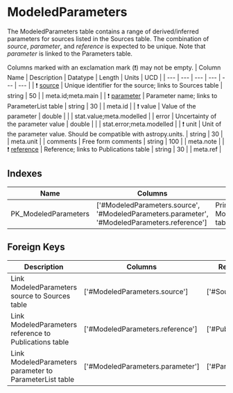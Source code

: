 # ModeledParameters
The ModeledParameters table contains a range of derived/inferred parameters for sources listed in the Sources table. The combination of *source*, *parameter*, and *reference* is expected to be unique. Note that *parameter* is linked to the Parameters table. 


Columns marked with an exclamation mark (❗️) may not be empty.
| Column Name | Description | Datatype | Length | Units  | UCD |
| --- | --- | --- | --- | --- | --- |
| ❗️ <ins>source</ins> | Unique identifier for the source; links to Sources table | string | 50 |  | meta.id;meta.main  |
| ❗️ <ins>parameter</ins> | Parameter name; links to ParameterList table | string | 30 |  | meta.id  |
| ❗️ value | Value of the parameter | double |  |  | stat.value;meta.modelled  |
| error | Uncertainty of the parameter value | double |  |  | stat.error;meta.modelled  |
| ❗️ unit | Unit of the parameter value. Should be compatible with astropy.units. | string | 30 |  | meta.unit  |
| comments | Free form comments | string | 100 |  | meta.note  |
| ❗️ <ins>reference</ins> | Reference; links to Publications table | string | 30 |  | meta.ref  |

## Indexes
| Name | Columns | Description |
| --- | --- | --- |
| PK_ModeledParameters | ['#ModeledParameters.source', '#ModeledParameters.parameter', '#ModeledParameters.reference'] | Primary key for ModeledParameters table |

## Foreign Keys
| Description | Columns | Referenced Columns |
| --- | --- | --- |
| Link ModeledParameters source to Sources table | ['#ModeledParameters.source'] | ['#Sources.source'] |
| Link ModeledParameters reference to Publications table | ['#ModeledParameters.reference'] | ['#Publications.reference'] |
| Link ModeledParameters parameter to ParameterList table | ['#ModeledParameters.parameter'] | ['#ParameterList.parameter'] |
